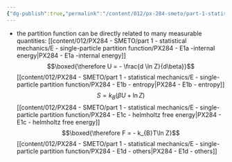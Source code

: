 ```yaml
---
{"dg-publish":true,"permalink":"/content/012/px-284-smeto/part-1-statistical-mechanics/e-single-particle-partition-function/px-284-e1a-functions-of-state/","noteIcon":"1","created":"2025-08-27T13:14:15.588+01:00","updated":"2024-12-23T22:32:28.000+00:00"}
---
```


- the partition function can be directly related to many measurable quantities:
[[content/012/PX284 - SMETO/part 1 - statistical mechanics/E - single-particle partition function/PX284 - E1a -internal energy\|PX284 - E1a -internal energy]]
$$\boxed{\therefore U = - \frac{d \ln Z}{d\beta}}$$
[[content/012/PX284 - SMETO/part 1 - statistical mechanics/E - single-particle partition function/PX284 - E1b - entropy\|PX284 - E1b - entropy]]
$$S = k_{B}(\beta U + \ln Z)$$
[[content/012/PX284 - SMETO/part 1 - statistical mechanics/E - single-particle partition function/PX284 - E1c - helmholtz free energy\|PX284 - E1c - helmholtz free energy]]
$$\boxed{\therefore F = - k_{B}T\ln Z}$$
[[content/012/PX284 - SMETO/part 1 - statistical mechanics/E - single-particle partition function/PX284 - E1d - others\|PX284 - E1d - others]]


